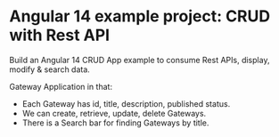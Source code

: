 # Angular 14 example project: CRUD with Rest API

Build an Angular 14 CRUD App example to consume Rest APIs, display, modify & search data.

Gateway Application in that:

- Each Gateway has id, title, description, published status.
- We can create, retrieve, update, delete Gateways.
- There is a Search bar for finding Gateways by title.
